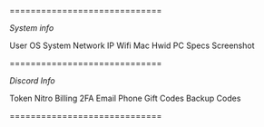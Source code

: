 =============================

_System info_

User
OS
System
Network IP
Wifi
Mac
Hwid
PC Specs
Screenshot

=============================

_Discord Info_

Token
Nitro
Billing
2FA
Email
Phone
Gift Codes
Backup Codes

=============================

